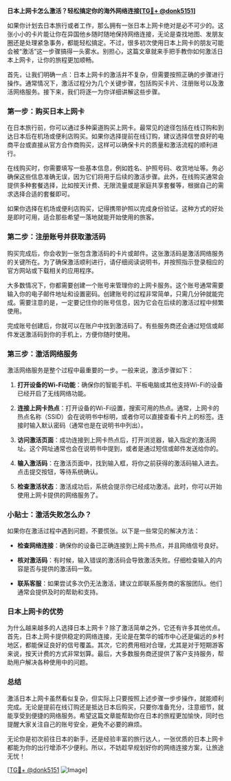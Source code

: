 **日本上网卡怎么激活？轻松搞定你的海外网络连接[[TG💪+ @donk5151](https://t.me/s/donk5151)]**

如果你计划去日本旅行或者工作，那么拥有一张日本上网卡绝对是必不可少的。这张小小的卡片能让你在异国他乡随时随地保持网络连接，无论是查找地图、发朋友圈还是处理紧急事务，都能轻松搞定。不过，很多初次使用日本上网卡的朋友可能会被“激活”这一步骤搞得一头雾水。别担心，这篇文章就来手把手教你如何激活日本上网卡，让你的旅程更加顺畅。

首先，让我们明确一点：日本上网卡的激活并不复杂，但需要按照正确的步骤进行操作。通常情况下，激活过程分为几个关键步骤，包括购买卡片、注册账号以及激活网络服务。接下来，我们将逐一为你详细讲解这些步骤。

### 第一步：购买日本上网卡

在日本旅行前，你可以通过多种渠道购买上网卡。最常见的途径包括在线订购和到达日本后在机场或便利店购买。如果你选择提前在线订购，建议选择信誉良好的电商平台或直接从官方合作商购买，这样可以确保卡片的质量和激活流程的顺利进行。

在线购买时，你需要填写一些基本信息，例如姓名、护照号码、收货地址等。务必确保这些信息准确无误，因为它们将用于后续的激活步骤。此外，在线购买通常会提供多种套餐选择，比如按天计费、无限流量或是家庭共享套餐等，根据自己的需求选择合适的套餐即可。

如果你选择在机场或便利店购买，记得携带护照以完成身份验证。这种方式的好处是即时可用，适合那些希望一落地就能开始使用的旅客。

### 第二步：注册账号并获取激活码

购买完成后，你会收到一张包含激活码的卡片或邮件。这张激活码是激活网络服务的关键所在。为了确保激活顺利进行，请仔细阅读说明书，并按照指示登录相应的官方网站或下载相关的应用程序。

大多数情况下，你都需要创建一个账号来管理你的上网卡服务。这个账号通常需要输入你的电子邮件地址和设置密码。创建账号的过程非常简单，只需几分钟就能完成。需要注意的是，一定要记住你的账号信息，因为它会在后续的激活过程中频繁使用。

完成账号创建后，你就可以在账户中找到激活码了。有些服务商还会通过短信或邮件发送激活码到你的手机上，方便你随时使用。

### 第三步：激活网络服务

激活网络服务是整个过程中最重要的一步。一般来说，激活步骤如下：

1. **打开设备的Wi-Fi功能**：确保你的智能手机、平板电脑或其他支持Wi-Fi的设备已经开启了无线网络功能。
   
2. **连接上网卡热点**：打开设备的Wi-Fi设置，搜索可用的热点。通常，上网卡的热点名称（SSID）会在说明书中标明，或者你可以直接查看卡片上的标签。连接时输入默认密码（通常也是在说明书中列出）。

3. **访问激活页面**：成功连接到上网卡热点后，打开浏览器，输入指定的激活网址。这个网址通常也会在说明书中提到，或者是通过短信或邮件发送给你的。

4. **输入激活码**：在激活页面中，找到输入框，将你之前获得的激活码输入进去。点击提交按钮，等待系统确认。

5. **检查激活状态**：激活成功后，系统会提示你已经成功激活。此时，你可以开始使用上网卡提供的网络服务了。

### 小贴士：激活失败怎么办？

如果你在激活过程中遇到问题，不要慌张。以下是一些常见的解决方法：

- **检查网络连接**：确保你的设备已正确连接到上网卡热点，并且网络信号良好。
  
- **核对激活码**：有时候，输入错误的激活码会导致激活失败。仔细检查输入的内容是否与提供的激活码一致。

- **联系客服**：如果尝试多次仍无法激活，建议立即联系服务商的客服团队。他们通常会提供及时的帮助和支持。

### 日本上网卡的优势

为什么越来越多的人选择日本上网卡？除了激活简单之外，它还有许多其他优点。首先，日本上网卡提供稳定的网络连接，无论是在繁华的城市中心还是偏远的乡村地区，都能保证良好的信号覆盖。其次，它的费用相对合理，尤其是对于短期游客来说，按天计费的方式非常划算。最后，大多数服务商还提供了客户支持服务，帮助用户解决各种使用中的问题。

### 总结

激活日本上网卡虽然看似复杂，但实际上只要按照上述步骤一步步操作，就能顺利完成。无论是提前在线订购还是抵达日本后购买，只要你准备充分，注意细节，就能享受到便捷的网络服务。希望这篇文章能帮助你在日本的旅程更加愉快，同时也提醒大家关注自己的账号安全，避免不必要的麻烦。

无论你是初次前往日本的新手，还是经验丰富的旅行达人，一张优质的日本上网卡都能为你的出行增添不少便利。所以，不妨趁早规划好你的网络连接方案，让旅途无忧！

[[TG💪+ @donk5151](https://t.me/s/donk5151) ![Image](https://i.postimg.cc/rwNCRYN7/Snipaste-2025-04-30-17-27-05.png)]